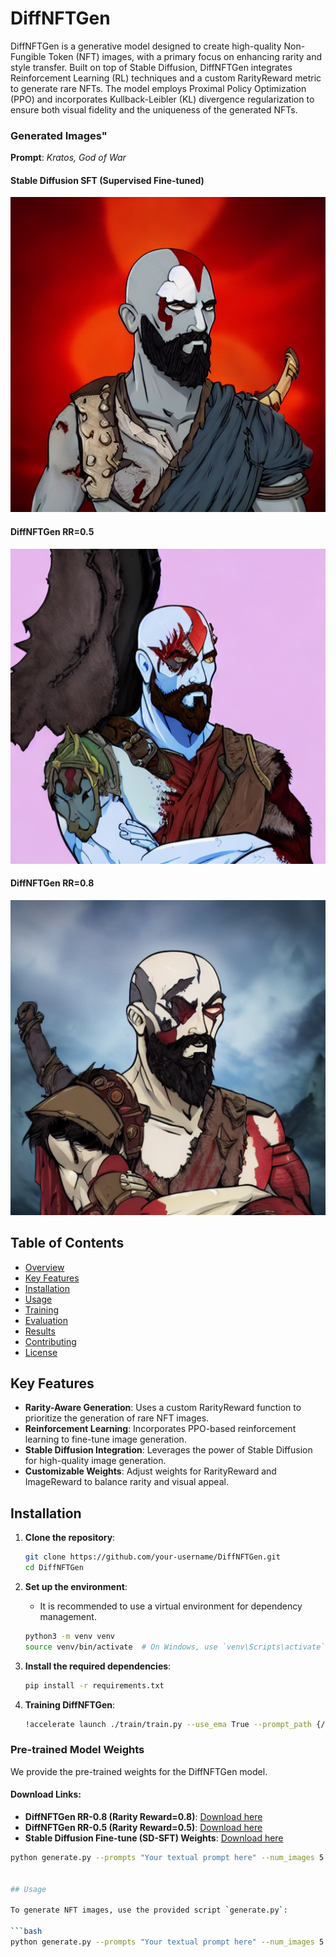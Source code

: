 # DiffNFTGen

DiffNFTGen is a generative model designed to create high-quality Non-Fungible Token (NFT) images, with a primary focus on enhancing rarity and style transfer. Built on top of Stable Diffusion, DiffNFTGen integrates Reinforcement Learning (RL) techniques and a custom RarityReward metric to generate rare NFTs. The model employs Proximal Policy Optimization (PPO) and incorporates Kullback-Leibler (KL) divergence regularization to ensure both visual fidelity and the uniqueness of the generated NFTs.
### Generated Images"

**Prompt**: *Kratos, God of War*
#### Stable Diffusion SFT (Supervised Fine-tuned)
![Iteration 100](images/generated_images/sft.png)

#### DiffNFTGen RR=0.5
![Iteration 500](images/generated_images/rr0.5.png)

#### DiffNFTGen RR=0.8
![Iteration 1000](images/generated_images/rr0.8.png)

## Table of Contents

- [Overview](#overview)
- [Key Features](#key-features)
- [Installation](#installation)
- [Usage](#usage)
- [Training](#training)
- [Evaluation](#evaluation)
- [Results](#results)
- [Contributing](#contributing)
- [License](#license)

## Key Features

- **Rarity-Aware Generation**: Uses a custom RarityReward function to prioritize the generation of rare NFT images.
- **Reinforcement Learning**: Incorporates PPO-based reinforcement learning to fine-tune image generation.
- **Stable Diffusion Integration**: Leverages the power of Stable Diffusion for high-quality image generation.
- **Customizable Weights**: Adjust weights for RarityReward and ImageReward to balance rarity and visual appeal.

## Installation

1. **Clone the repository**:
    ```bash
    git clone https://github.com/your-username/DiffNFTGen.git
    cd DiffNFTGen
    ```

2. **Set up the environment**:
    - It is recommended to use a virtual environment for dependency management.
    ```bash
    python3 -m venv venv
    source venv/bin/activate  # On Windows, use `venv\Scripts\activate`
    ```
3. **Install the required dependencies**:
    ```bash
    pip install -r requirements.txt
    ```

4. **Training DiffNFTGen**:
    ```bash
    !accelerate launch ./train/train.py --use_ema True --prompt_path {/path/to/prompts.json} --p_batch_size 4 --reward_weight 1000 --kl_weight 0.1 --enable_rarity --ir_weight 0.2 --rarity_weight 0.8 --rarity_model_path {/path/to/vit_rarity_classifier.pth} --learning_rate 5e-5 --single_flag 0 --gradient_accumulation_steps 12 --clip_norm 0.1 --g_batch_size 6 --multi_gpu 0 --v_flag 1 --sft_path {/path/to/sft_stable_diffusion} --output_dir {/path/to/output/} --checkpointing_steps 1000 --save_interval 1000 --max_train_steps 50000
    ```

### Pre-trained Model Weights

We provide the pre-trained weights for the DiffNFTGen model.

#### Download Links:

- **DiffNFTGen RR-0.8 (Rarity Reward=0.8)**: [Download here](https://your-link-here.com/diffnftgen_weights.pth)
- **DiffNFTGen RR-0.5 (Rarity Reward=0.5)**: [Download here](https://your-link-here.com/diffnftgen_weights.pth)
- **Stable Diffusion Fine-tune (SD-SFT) Weights**: [Download here](https://your-link-here.com/sd_sft_weights.pth)

```bash
python generate.py --prompts "Your textual prompt here" --num_images 5 --weights ./weights/diffnftgen_weights.pth


## Usage

To generate NFT images, use the provided script `generate.py`:

```bash
python generate.py --prompts "Your textual prompt here" --num_images 5 --weights ./weights/
